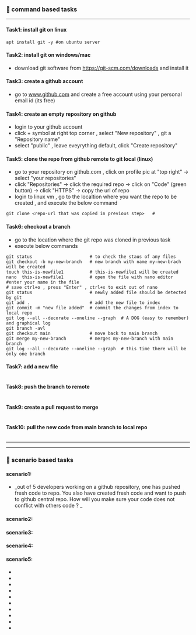 ### :camel: command based tasks
---
#### Task1: install git on linux
```
apt install git -y #on ubuntu server 
```
#### Task2: install git on windows/mac
* download git software from https://git-scm.com/downloads and install it 
#### Task3: create a github account
* go to www.github.com and create a free account using your personal email id (its free)
#### Task4: create an empty repository on github
* login to your github account 
* click + symbol at right top corner , select "New repository" , git a "Repository name" 
* select "public" , leave eveyrything default, click "Create repository" 
#### Task5: clone the repo from github remote to git local (linux)
* go to your repository on github.com , click on profile pic at "top right" -> select "your repositories" 
* click "Repositories" -> click the required repo -> click on "Code" (green button) -> click "HTTPS" -> copy the url of repo
* login to linux vm , go to the localtion where you want the repo to be created , and execute the below command
```
git clone <repo-url that was copied in previous step>   # 
```
#### Task6: checkout a branch 
* go to the location where the git repo was cloned in previous task 
* execute below commands
```
git status                      # to check the staus of any files
git checkout -b my-new-branch   # new branch with name my-new-brach will be created
touch this-is-newfile1          # this-is-newfile1 will be created 
nano  this-is-newfile1          # open the file with nano editor
#enter your name in the file    
# save ctrl+o , press "Enter" , ctrl+x to exit out of nano
git status                      # newly added file should be detected by git
git add .                       # add the new file to index
git commit -m "new file added"  # commit the changes from index to local repo
git log --all --decorate --oneline --graph  # A DOG (easy to remember) and graphical log
git branch -avl
git checkout main               # move back to main branch
git merge my-new-branch         # merges my-new-branch with main branch 
git log --all --decorate --oneline --graph  # this time there will be only one branch
```
#### Task7: add a new file 
```
```
#### Task8: push the branch to remote
```
```
#### Task9: create a pull request to merge
```
```
#### Task10: pull the new code from main branch to local repo
```
```
----
----
### :rocket: scenario based tasks 
#### scenario1: 
* _out of 5 developers working on a github repository, one has pushed fresh code to repo. You also have created fresh code and want to push to github central repo. How will you make sure your code does not conflict with others code ? _
#### scenario2: 
#### scenario3: 
#### scenario4: 
#### scenario5: 

* 
* 
*  
* 
* 
* 
* 
* 
* 
* 